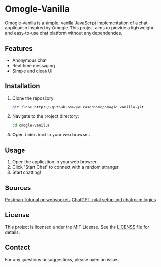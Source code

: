 # Omogle-Vanilla

Omogle-Vanilla is a simple, vanilla JavaScript implementation of a chat application inspired by Omegle. This project aims to provide a lightweight and easy-to-use chat platform without any dependencies.

## Features

- Anonymous chat
- Real-time messaging
- Simple and clean UI

## Installation

1. Clone the repository:
    ```sh
    git clone https://github.com/yourusername/omogle-vanilla.git
    ```
2. Navigate to the project directory:
    ```sh
    cd omogle-vanilla
    ```
3. Open `index.html` in your web browser.

## Usage

1. Open the application in your web browser.
2. Click "Start Chat" to connect with a random stranger.
3. Start chatting!

## Sources

[Postman Tutorial on websockets](https://quickstarts.postman.com/guide/websockets-node/index.html#0)
[ChatGPT Inital setup and chatroom logics](https://chatgpt.com/share/670681fc-be5c-800f-abd0-8a1a61649633)

## License

This project is licensed under the MIT License. See the [LICENSE](LICENSE) file for details.

## Contact

For any questions or suggestions, please open an issue. 
